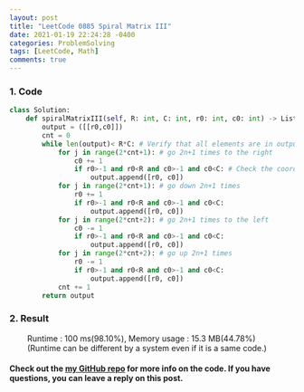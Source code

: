 ```yaml
---
layout: post
title: "LeetCode 0885 Spiral Matrix III"
date: 2021-01-19 22:24:28 -0400
categories: ProblemSolving
tags: [LeetCode, Math]
comments: true
---
```


### 1. Code
```python
class Solution:
    def spiralMatrixIII(self, R: int, C: int, r0: int, c0: int) -> List[List[int]]:
        output = ([[r0,c0]])
        cnt = 0
        while len(output)< R*C: # Verify that all elements are in output
            for j in range(2*cnt+1): # go 2n+1 times to the right
                c0 += 1
                if r0>-1 and r0<R and c0>-1 and c0<C: # Check the coordinate is in range
                    output.append([r0, c0])
            for j in range(2*cnt+1): # go down 2n+1 times
                r0 += 1
                if r0>-1 and r0<R and c0>-1 and c0<C:
                    output.append([r0, c0])
            for j in range(2*cnt+2): # go 2n+1 times to the left
                c0 -= 1
                if r0>-1 and r0<R and c0>-1 and c0<C:
                    output.append([r0, c0])
            for j in range(2*cnt+2): # go up 2n+1 times
                r0 -= 1
                if r0>-1 and r0<R and c0>-1 and c0<C:
                    output.append([r0, c0])
            cnt += 1
        return output
```

### 2. Result
&nbsp;&nbsp;&nbsp;&nbsp;&nbsp;&nbsp;&nbsp;&nbsp;Runtime : 100 ms(98.10%), Memory usage : 15.3 MB(44.78%)  
&nbsp;&nbsp;&nbsp;&nbsp;&nbsp;&nbsp;&nbsp;&nbsp;(Runtime can be different by a system even if it is a same code.)

#### Check out the [my GitHub repo][hyuk-gh] for more info on the code. If you have questions, you can leave a reply on this post.
[hyuk-gh]: https://github.com/dlgur1994/StudyAlgorithms
